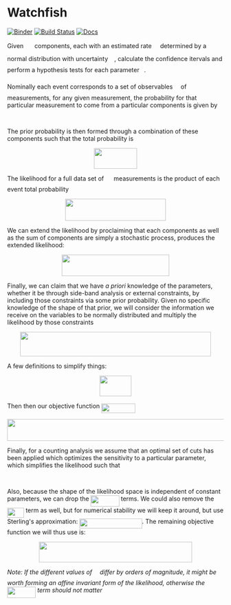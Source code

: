 # Watchfish

[![Binder](https://mybinder.org/badge_logo.svg)](https://mybinder.org/v2/gh/morganaskins/watchfish/master)
[![Build Status](https://travis-ci.com/MorganAskins/watchfish.svg?branch=master)](https://travis-ci.com/MorganAskins/watchfish)
[![Docs](https://img.shields.io/badge/docs-stable-blue.svg)](https://morganaskins.github.io/watchfish)

Given <img src="svgs/fb97d38bcc19230b0acd442e17db879c.svg?invert_in_darkmode" align=middle width=17.73973739999999pt height=22.465723500000017pt/> components, each with an estimated rate <img src="svgs/c90119f20c10a72dd5dccbfc89cd0785.svg?invert_in_darkmode" align=middle width=11.826559799999991pt height=32.16441360000002pt/> determined by a
normal distribution with uncertainty <img src="svgs/3f9f71491501df368c7b0ef70db38d54.svg?invert_in_darkmode" align=middle width=10.747741949999991pt height=23.488575000000026pt/>, calculate the confidence
itervals and perform a hypothesis tests for each parameter <img src="svgs/4bdc8d9bcfb35e1c9bfb51fc69687dfc.svg?invert_in_darkmode" align=middle width=7.054796099999991pt height=22.831056599999986pt/>.

Nominally each event corresponds to a set of observables <img src="svgs/19e3f7018228f8a8c6559d0ea5500aa2.svg?invert_in_darkmode" align=middle width=10.747741949999991pt height=23.488575000000026pt/> of <img src="svgs/f9c4988898e7f532b9f826a75014ed3c.svg?invert_in_darkmode" align=middle width=14.99998994999999pt height=22.465723500000017pt/>
measurements, for any given measurement, the probability for that particular
measurement to come from a particular components is given by

<p align="center"><img src="svgs/21122488bdced611e7ed8bffcd42b543.svg?invert_in_darkmode" align=middle width=38.20684395pt height=16.438356pt/></p>

The prior probability is then formed through a combination of these components
such that the total probability is 

<p align="center"><img src="svgs/33f2760534db4fe806e49280c548fc68.svg?invert_in_darkmode" align=middle width=99.53078024999999pt height=47.806078649999996pt/></p>

The likelihood for a full data set of <img src="svgs/f9c4988898e7f532b9f826a75014ed3c.svg?invert_in_darkmode" align=middle width=14.99998994999999pt height=22.465723500000017pt/> measurements is the product of each
event total probability

<p align="center"><img src="svgs/a364c165d0dd83eefa02e86048508140.svg?invert_in_darkmode" align=middle width=234.3143352pt height=50.399845649999996pt/></p>

We can extend the likelihood by proclaiming that each components as well as the
sum of components are simply a stochastic process, produces the extended
likelihood:

<p align="center"><img src="svgs/1624ea1a01ed7e584701d845dd89b4d7.svg?invert_in_darkmode" align=middle width=249.07579454999998pt height=50.399845649999996pt/></p>

Finally, we can claim that we have _a priori_ knowledge of the parameters,
whether it be through side-band analysis or external constraints, by including
those constraints via some prior probability. Given no specific knowledge of
the shape of that prior, we will consider the information we receive on the
variables to be normally distributed and multiply the likelihood by those
constraints

<p align="center"><img src="svgs/3a59d3e79684a56191cc0718fda97fe6.svg?invert_in_darkmode" align=middle width=444.07050929999997pt height=57.205834949999996pt/></p>

A few definitions to simplify things:
<p align="center"><img src="svgs/5dbbdf06403eb766a9eaf09d34a85148.svg?invert_in_darkmode" align=middle width=74.26263239999999pt height=47.806078649999996pt/></p>

Then then our objective function <img src="svgs/cffa95e5b84679edc10428c782fe8e2f.svg?invert_in_darkmode" align=middle width=78.99089384999999pt height=22.465723500000017pt/>

<p align="center"><img src="svgs/4d56d8302518412d75f39e43357f5a75.svg?invert_in_darkmode" align=middle width=504.59342834999995pt height=50.399845649999996pt/></p>

Finally, for a counting analysis we assume that an optimal set of cuts has been
applied which optimizes the sensitivity to a particular parameter, which
simplifies the likelihood such that
<p align="center"><img src="svgs/a2654de0d1534690d918217913385c8e.svg?invert_in_darkmode" align=middle width=72.90990795pt height=16.438356pt/></p>
Also, because the shape of the likelihood space is independent of constant
parameters, we can drop the <img src="svgs/96a94d4478eee20a423dcae01dfa99ba.svg?invert_in_darkmode" align=middle width=66.15028695pt height=26.045612999999992pt/> terms. We could
also remove the <img src="svgs/be53185ed16aa9438e74a8f287753791.svg?invert_in_darkmode" align=middle width=38.97263864999999pt height=22.831056599999986pt/> term as well, but for numerical stability we will
keep it around, but use Sterling's approximation: <img src="svgs/83b15a890ca32ebd305a780c615eec74.svg?invert_in_darkmode" align=middle width=145.38783435pt height=22.831056599999986pt/>. The remaining objective function we will thus use is:

<p align="center"><img src="svgs/fadac3b98225fbb22296866ea07908f8.svg?invert_in_darkmode" align=middle width=355.9963737pt height=47.806078649999996pt/></p>

_Note: If the different values of <img src="svgs/8217ed3c32a785f0b5aad4055f432ad8.svg?invert_in_darkmode" align=middle width=10.16555099999999pt height=22.831056599999986pt/> differ by orders of magnitude, it
might be worth forming an affine invariant form of the likelihood, otherwise
the <img src="svgs/96a94d4478eee20a423dcae01dfa99ba.svg?invert_in_darkmode" align=middle width=66.15028695pt height=26.045612999999992pt/> term should not matter_
